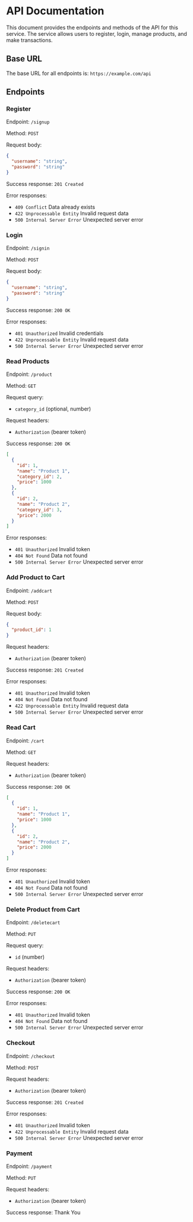 # API Documentation

This document provides the endpoints and methods of the API for this service. The service allows users to register, login, manage products, and make transactions.

## Base URL

The base URL for all endpoints is: `https://example.com/api`

## Endpoints

### Register

Endpoint: `/signup`

Method: `POST`

Request body:
```json
{
  "username": "string",
  "password": "string"
}
```

Success response: `201 Created`

Error responses:
- `409 Conflict` Data already exists
- `422 Unprocessable Entity` Invalid request data
- `500 Internal Server Error` Unexpected server error

### Login

Endpoint: `/signin`

Method: `POST`

Request body:
```json
{
  "username": "string",
  "password": "string"
}
```

Success response: `200 OK`

Error responses:
- `401 Unauthorized` Invalid credentials
- `422 Unprocessable Entity` Invalid request data
- `500 Internal Server Error` Unexpected server error

### Read Products

Endpoint: `/product`

Method: `GET`

Request query: 
- `category_id` (optional, number)

Request headers: 
- `Authorization` (bearer token)

Success response: `200 OK`
```json
[
  {
    "id": 1,
    "name": "Product 1",
    "category_id": 2,
    "price": 1000
  },
  {
    "id": 2,
    "name": "Product 2",
    "category_id": 3,
    "price": 2000
  }
]
```

Error responses:
- `401 Unauthorized` Invalid token
- `404 Not Found` Data not found
- `500 Internal Server Error` Unexpected server error

### Add Product to Cart

Endpoint: `/addcart`

Method: `POST`

Request body:
```json
{
  "product_id": 1
}
```

Request headers: 
- `Authorization` (bearer token)

Success response: `201 Created`

Error responses:
- `401 Unauthorized` Invalid token
- `404 Not Found` Data not found
- `422 Unprocessable Entity` Invalid request data
- `500 Internal Server Error` Unexpected server error

### Read Cart

Endpoint: `/cart`

Method: `GET`

Request headers: 
- `Authorization` (bearer token)

Success response: `200 OK`
```json
[
  {
    "id": 1,
    "name": "Product 1",
    "price": 1000
  },
  {
    "id": 2,
    "name": "Product 2",
    "price": 2000
  }
]
```

Error responses:
- `401 Unauthorized` Invalid token
- `404 Not Found` Data not found
- `500 Internal Server Error` Unexpected server error

### Delete Product from Cart

Endpoint: `/deletecart`

Method: `PUT`

Request query:
- `id` (number)

Request headers: 
- `Authorization` (bearer token)

Success response: `200 OK`

Error responses:
- `401 Unauthorized` Invalid token
- `404 Not Found` Data not found
- `500 Internal Server Error` Unexpected server error

### Checkout

Endpoint: `/checkout`

Method: `POST`

Request headers: 
- `Authorization` (bearer token)

Success response: `201 Created`

Error responses:
- `401 Unauthorized` Invalid token
- `422 Unprocessable Entity` Invalid request data
- `500 Internal Server Error` Unexpected server error

### Payment

Endpoint: `/payment`

Method: `PUT`

Request headers: 
- `Authorization` (bearer token)

Success response: Thank You
